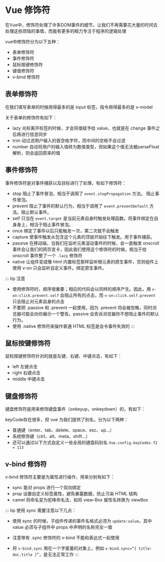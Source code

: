 # Vue 修饰符

在Vue中，修饰符处理了许多DOM事件的细节，让我们不再需要花大量的时间去处理这些烦恼的事情，而能有更多的精力专注于程序的逻辑处理

vue中修饰符分为以下五种：

- 表单修饰符
- 事件修饰符
- 鼠标按键修饰符
- 键值修饰符
- v-bind 修饰符

## 表单修饰符

在我们填写表单的时候用得最多的是 input 标签，指令用得最多的是 v-model

关于表单的修饰符有如下：

- lazy 光标离开标签的时候，才会将值赋予给 value，也就是在 change 事件之后再进行信息同步
- trim 动过滤用户输入的首空格字符，而中间的空格不会过滤
- number 自动将用户的输入值转为数值类型，但如果这个值无法被parseFloat解析，则会返回原来的值

## 事件修饰符

事件修饰符是对事件捕获以及目标进行了处理，有如下修饰符：

- stop 阻止了事件冒泡，相当于调用了 `event.stopPropagation` 方法。 阻止事件冒泡。
- prevent 阻止了事件的默认行为，相当于调用了 `event.preventDefault` 方法。阻止默认事件。
- self 只当在 `event.target` 是当前元素自身时触发处理函数。将事件绑定在自身身上，相当于阻止事件冒泡。
- once 绑定了事件以后只能触发一次，第二次就不会触发
- capture 使事件触发从包含这个元素的顶层开始往下触发。用于事件捕获。
- passive 在移动端，当我们在监听元素滚动事件的时候，会一直触发 onscroll 事件会让我们的网页变卡，因此我们使用这个修饰符的时候，相当于给 onscroll 事件整了一个 `.lazy` 修饰符
- native 让组件变成像 html 内置标签那样监听根元素的原生事件，否则组件上使用 v-on 只会监听自定义事件。绑定原生事件。

::: tip 注意
- 使用修饰符时，顺序很重要；相应的代码会以同样的顺序产生。因此，用 `v-on:click.prevent.self` 会阻止所有的点击，而 `v-on:click.self.prevent` 只会阻止对元素自身的点击
- 不要把 .passive 和 .prevent 一起使用，因为 .prevent 将会被忽略，同时浏览器可能会向你展示一个警告。passive 会告诉浏览器你不想阻止事件的默认行为。
- 使用 .native 修饰符来操作普通 HTML 标签是会令事件失效的
:::

## 鼠标按键修饰符

鼠标按键修饰符针对的就是左键、右键、中键点击，有如下：

- left 左键点击
- right 右键点击
- middle 中键点击

## 键盘修饰符

键盘修饰符是用来修饰键盘事件（onkeyup，onkeydown）的，有如下：

keyCode存在很多，但 vue 为我们提供了别名，分为以下两种：

- 普通键（enter、tab、delete、space、esc、up...）
- 系统修饰键（ctrl、alt、meta、shift...）
- 还可以通过以下方式自定义一些全局的键盘码别名 `Vue.config.keyCodes.f2 = 113`

## v-bind 修饰符

v-bind 修饰符主要是为属性进行操作，用来分别有如下：

- sync 能对 props 进行一个双向绑定
- prop 设置自定义标签属性，避免暴露数据，防止污染 HTML 结构
- camel 将命名变为驼峰命名法，如将 view-Box 属性名转换为 viewBox

::: tip 使用 sync 需要注意以下几点：

- 使用 sync 的时候，子组件传递的事件名格式必须为 `update:value`，其中 value 必须与子组件中 props 中声明的名称完全一致

- 注意带有 .sync 修饰符的 v-bind 不能和表达式一起使用

- 将 `v-bind.sync` 用在一个字面量的对象上，例如 `v-bind.sync=”{ title: doc.title }”`，是无法正常工作
:::